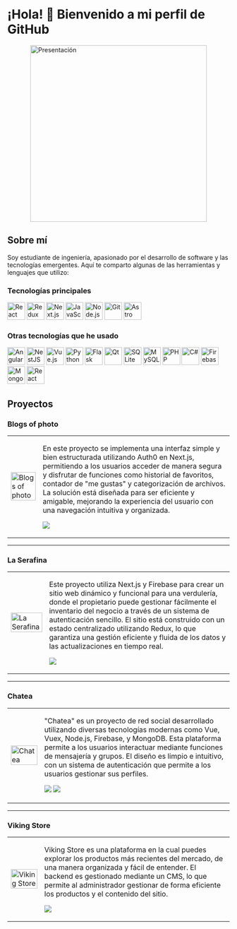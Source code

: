 # ¡Hola! 👋 Bienvenido a mi perfil de GitHub
<div style="display: flex; justify-content: center; align-items: center;">
  <img src="https://github.com/lefasom/imagenes/blob/main/presentacion.jpg?raw=true" alt="Presentación" style="width:400px; object-fit: contain;">
</div>

## Sobre mí

Soy estudiante de ingeniería, apasionado por el desarrollo de software y las tecnologías emergentes. Aquí te comparto algunas de las herramientas y lenguajes que utilizo:

### Tecnologías principales
<p>
  <img src="https://cdn.jsdelivr.net/gh/devicons/devicon/icons/react/react-original.svg" alt="React" style="width:40px; object-fit: contain;"/>
  <img src="https://cdn.jsdelivr.net/gh/devicons/devicon/icons/redux/redux-original.svg" alt="Redux" style="width:40px; object-fit: contain;"/>
  <img src="https://cdn.jsdelivr.net/gh/devicons/devicon/icons/nextjs/nextjs-original.svg" alt="Next.js" style="width:40px; object-fit: contain;"/>
  <img src="https://cdn.jsdelivr.net/gh/devicons/devicon/icons/javascript/javascript-original.svg" alt="JavaScript" style="width:40px; object-fit: contain;"/>
  <img src="https://cdn.jsdelivr.net/gh/devicons/devicon/icons/nodejs/nodejs-original.svg" alt="Node.js" style="width:40px; object-fit: contain;"/>
  <img src="https://cdn.jsdelivr.net/gh/devicons/devicon/icons/git/git-original.svg" alt="Git" style="width:40px; object-fit: contain;"/>
  <img src="https://astro.build/assets/press/astro-icon-light.png" alt="Astro JS" style="width:40px; object-fit: contain;"/>
</p>

### Otras tecnologías que he usado
<p>
  <img src="https://cdn.jsdelivr.net/gh/devicons/devicon/icons/angularjs/angularjs-original.svg" alt="Angular" style="width:40px; object-fit: contain;"/>
  <img src="https://miro.medium.com/v2/resize:fit:1400/1*s9kgU8F1eB7Tzs7sG0YhBg.jpeg" alt="NestJS" style="width:40px; object-fit: contain;"/>
  <img src="https://cdn.jsdelivr.net/gh/devicons/devicon/icons/vuejs/vuejs-original.svg" alt="Vue.js" style="width:40px; object-fit: contain;"/>
  <img src="https://cdn.jsdelivr.net/gh/devicons/devicon/icons/python/python-original.svg" alt="Python" style="width:40px; object-fit: contain;"/>
  <img src="https://user-images.githubusercontent.com/51070104/268566349-c41e65a5-2ab9-4b54-8cbc-350ab6da746c.png" alt="Flask" style="width:40px; object-fit: contain;"/>
  <img src="https://cdn.jsdelivr.net/gh/devicons/devicon/icons/qt/qt-original.svg" alt="Qt" style="width:40px; object-fit: contain;"/>
  <img src="https://cdn.jsdelivr.net/gh/devicons/devicon/icons/sqlite/sqlite-original.svg" alt="SQLite" style="width:40px; object-fit: contain;"/>
  <img src="https://cdn.jsdelivr.net/gh/devicons/devicon/icons/mysql/mysql-original.svg" alt="MySQL" style="width:40px; object-fit: contain;"/>
  <img src="https://cdn.jsdelivr.net/gh/devicons/devicon/icons/php/php-original.svg" alt="PHP" style="width:40px; object-fit: contain;"/>
  <img src="https://cdn.jsdelivr.net/gh/devicons/devicon/icons/csharp/csharp-original.svg" alt="C#" style="width:40px; object-fit: contain;"/>
  <img src="https://cdn.jsdelivr.net/gh/devicons/devicon/icons/firebase/firebase-plain.svg" alt="Firebase" style="width:40px; object-fit: contain;"/>
  <img src="https://cdn.jsdelivr.net/gh/devicons/devicon/icons/mongodb/mongodb-original.svg" alt="MongoDB" style="width:40px; object-fit: contain;"/>
  <img src="https://cdn.jsdelivr.net/gh/devicons/devicon/icons/react/react-original.svg" alt="React Native" style="width:40px; object-fit: contain;"/>
</p>

## Proyectos

  ### Blogs of photo

<table>
  <tr>
    <td><img src="https://github.com/lefasom/imagenes/blob/main/p1.png" style="width: 100%; object-fit: contain;" alt="Blogs of photo"></td>
    <td>
      <p>En este proyecto se implementa una interfaz simple y bien estructurada utilizando Auth0 en Next.js, permitiendo a los usuarios acceder de manera segura y disfrutar de funciones como historial de favoritos, contador de "me gustas" y categorización de archivos. La solución está diseñada para ser eficiente y amigable, mejorando la experiencia del usuario con una navegación intuitiva y organizada.</p>
      <p><a href="https://github.com/lefasom/blogs-of-photo" target="_blank"><img src="https://img.shields.io/badge/FRONT-ff9?style=for-the-badge&logo=github&logoColor=black"></a></p>
    </td>
  </tr>
</table>

---

### La Serafina
<table>
  <tr>
    <td><img src="https://github.com/lefasom/imagenes/blob/main/serafina.png" style="width: 100%; object-fit: contain;" alt="La Serafina"></td>
    <td>
      <p>Este proyecto utiliza Next.js y Firebase para crear un sitio web dinámico y funcional para una verdulería, donde el propietario puede gestionar fácilmente el inventario del negocio a través de un sistema de autenticación sencillo. El sitio está construido con un estado centralizado utilizando Redux, lo que garantiza una gestión eficiente y fluida de los datos y las actualizaciones en tiempo real.</p>
      <p><a href="https://github.com/lefasom/la-serafina-2.0" target="_blank"><img src="https://img.shields.io/badge/FRONT-80ffaa?style=for-the-badge&logo=github&logoColor=black"></a></p>
    </td>
  </tr>
</table>

---

### Chatea
<table>
  <tr>
    <td>
      <a href="https://front-chatea.vercel.app">
        <img src="https://github.com/lefasom/imagenes/blob/main/redsocial.png" style="width: 100%; object-fit: contain;" alt="Chatea"></td>
      </a>
    <td>
      <p>"Chatea" es un proyecto de red social desarrollado utilizando diversas tecnologías modernas como Vue, Vuex, Node.js, Firebase, y MongoDB. Esta plataforma permite a los usuarios interactuar mediante funciones de mensajería y grupos. El diseño es limpio e intuitivo, con un sistema de autenticación que permite a los usuarios gestionar sus perfiles.</p>
      <p><a href="https://github.com/lefasom/front-chatea" target="_blank"><img src="https://img.shields.io/badge/FRONT-ff9?style=for-the-badge&logo=github&logoColor=black"></a> <a href="https://github.com/lefasom/back-chatea" target="_blank"><img src="https://img.shields.io/badge/-BACK-green?style=for-the-badge&color=fbfc40"></a></p>
    </td>
  </tr>
</table>

---

### Viking Store
<table>
  <tr>
    <td><img src="https://github.com/lefasom/imagenes/blob/main/viking.png" style="width: 100%; object-fit: contain;" alt="Viking Store"></td>
    <td>
      <p>Viking Store es una plataforma en la cual puedes explorar los productos más recientes del mercado, de una manera organizada y fácil de entender. El backend es gestionado mediante un CMS, lo que permite al administrador gestionar de forma eficiente los productos y el contenido del sitio.</p>
      <p><a href="https://github.com/lefasom/viking-store" target="_blank"><img src="https://img.shields.io/badge/FRONT-ff9?style=for-the-badge&logo=github&logoColor=black"></a></p>
    </td>
  </tr>
</table>
